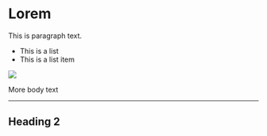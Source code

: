 <!--
title: Lorem Ipsum Post Test
date: Jan 10, 2020
thumbnail: /images/test.jpg
-->

# Lorem

This is paragraph text.

- This is a list
- This is a list item

![](/images/test.jpg)

More body text

---

## Heading 2

